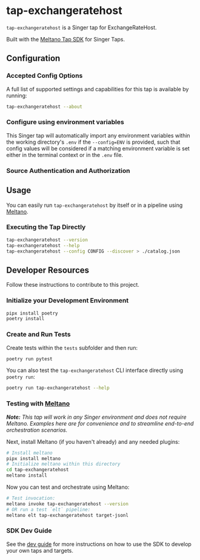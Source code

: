 # tap-exchangeratehost

`tap-exchangeratehost` is a Singer tap for ExchangeRateHost.

Built with the [Meltano Tap SDK](https://sdk.meltano.com) for Singer Taps.

<!--

Developer TODO: Update the below as needed to correctly describe the install procedure. For instance, if you do not have a PyPi repo, or if you want users to directly install from your git repo, you can modify this step as appropriate.

## Installation

Install from PyPi:

```bash
pipx install tap-exchangeratehost
```

Install from GitHub:

```bash
pipx install git+https://github.com/ORG_NAME/tap-exchangeratehost.git@main
```

-->

## Configuration

### Accepted Config Options

<!--
Developer TODO: Provide a list of config options accepted by the tap.

This section can be created by copy-pasting the CLI output from:

```
tap-exchangeratehost --about --format=markdown
```
-->

A full list of supported settings and capabilities for this
tap is available by running:

```bash
tap-exchangeratehost --about
```

### Configure using environment variables

This Singer tap will automatically import any environment variables within the working directory's
`.env` if the `--config=ENV` is provided, such that config values will be considered if a matching
environment variable is set either in the terminal context or in the `.env` file.

### Source Authentication and Authorization

<!--
Developer TODO: If your tap requires special access on the source system, or any special authentication requirements, provide those here.
-->

## Usage

You can easily run `tap-exchangeratehost` by itself or in a pipeline using [Meltano](https://meltano.com/).

### Executing the Tap Directly

```bash
tap-exchangeratehost --version
tap-exchangeratehost --help
tap-exchangeratehost --config CONFIG --discover > ./catalog.json
```

## Developer Resources

Follow these instructions to contribute to this project.

### Initialize your Development Environment

```bash
pipx install poetry
poetry install
```

### Create and Run Tests

Create tests within the `tests` subfolder and
  then run:

```bash
poetry run pytest
```

You can also test the `tap-exchangeratehost` CLI interface directly using `poetry run`:

```bash
poetry run tap-exchangeratehost --help
```

### Testing with [Meltano](https://www.meltano.com)

_**Note:** This tap will work in any Singer environment and does not require Meltano.
Examples here are for convenience and to streamline end-to-end orchestration scenarios._

<!--
Developer TODO:
Your project comes with a custom `meltano.yml` project file already created. Open the `meltano.yml` and follow any "TODO" items listed in
the file.
-->

Next, install Meltano (if you haven't already) and any needed plugins:

```bash
# Install meltano
pipx install meltano
# Initialize meltano within this directory
cd tap-exchangeratehost
meltano install
```

Now you can test and orchestrate using Meltano:

```bash
# Test invocation:
meltano invoke tap-exchangeratehost --version
# OR run a test `elt` pipeline:
meltano elt tap-exchangeratehost target-jsonl
```

### SDK Dev Guide

See the [dev guide](https://sdk.meltano.com/en/latest/dev_guide.html) for more instructions on how to use the SDK to
develop your own taps and targets.
